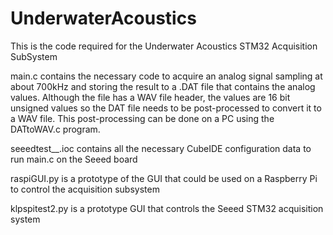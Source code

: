 # UnderwaterAcoustics
This is the code required for the Underwater Acoustics STM32 Acquisition SubSystem

main.c contains the necessary code to acquire an analog signal sampling at about 700kHz and storing the result to a .DAT file that contains the analog values.  Although the file has a WAV file header, the values are 16 bit unsigned values so the DAT file needs to be post-processed to convert it to a WAV file.  This post-processing can be done on a PC using the DATtoWAV.c program.

seeedtest__.ioc contains all the necessary CubeIDE configuration data to run main.c on the Seeed board

raspiGUI.py is a prototype of the GUI that could be used on a Raspberry Pi to control the acquisition subsystem

klpspitest2.py is a prototype GUI that controls the Seeed STM32 acquisition system
